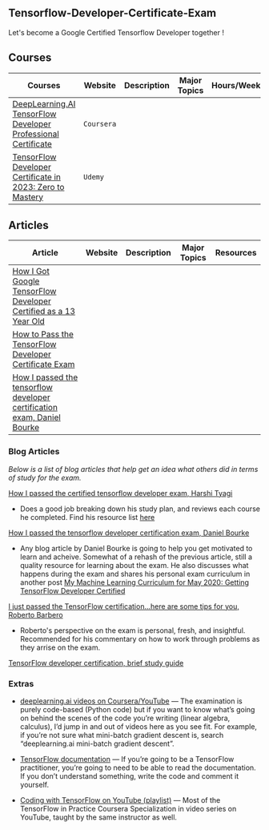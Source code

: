 ## Tensorflow-Developer-Certificate-Exam

Let's become a Google Certified Tensorflow Developer together !


## Courses 

| Courses | Website | Description | Major Topics | Hours/Weeks | GitHub | Resources | Blog | Video |
|---------|-------------|--------------|-------------|------|-------|--------|---------|-----------|
| [DeepLearning.AI TensorFlow Developer Professional Certificate]() |  `Coursera`| 
| [TensorFlow Developer Certificate in 2023: Zero to Mastery](https://www.udemy.com/course/tensorflow-developer-certificate-machine-learning-zero-to-mastery/)| `Udemy` | 




## Articles 

| Article | Website| Description | Major Topics | Resources |
|---------|---------|------------|--------------|-----------|
| [How I Got Google TensorFlow Developer Certified as a 13 Year Old](https://medium.com/@preelite0/how-i-got-google-tensorflow-developer-certified-as-a-13-years-old-93a30c2e6ec7) |
| [How to Pass the TensorFlow Developer Certificate Exam](https://www.freecodecamp.org/news/how-i-passed-the-certified-tensorflow-developer-exam/) |
| [How I passed the tensorflow developer certification exam, Daniel Bourke](https://towardsdatascience.com/how-i-passed-the-tensorflow-developer-certification-exam-f5672a1eb641) |


### Blog Articles 

*Below is a list of blog articles that help get an idea what others did in terms of study for the exam.*

[How I passed the certified tensorflow developer exam, Harshi Tyagi](https://www.freecodecamp.org/news/how-i-passed-the-certified-tensorflow-developer-exam/) 
- Does a good job breaking down his study plan, and reviews each course he completed. Find his resource list [here](https://www.notion.so/15049893501f4387893a5de0059ef8a5?v=9154c52a61494668b12802f157bce0d4)

[How I passed the tensorflow developer certification exam, Daniel Bourke](https://towardsdatascience.com/how-i-passed-the-tensorflow-developer-certification-exam-f5672a1eb641) 
- Any blog article by Daniel Bourke is going to help you get motivated to learn and acheive. Somewhat of a rehash of the previous article, still a quality resource for learning about the exam. He also discusses what happens during the exam and shares his personal exam curriculum in another post [My Machine Learning Curriculum for May 2020: Getting TensorFlow Developer Certified](https://www.mrdbourke.com/ml-study-may-2020/)

[I just passed the TensorFlow certification...here are some tips for you, Roberto Barbero](https://medium.com/@rbarbero/tensorflow-certification-tips-d1e0385668c8) 
- Roberto's perspective on the exam is personal, fresh, and insightful. Recommended for his commentary on how to work through problems as they arrise on the exam.

[TensorFlow developer certification, brief study guide](https://www.linkedin.com/pulse/tensorflow-developer-certification-vivek-bombatkar/)




### Extras

- [deeplearning.ai videos on Coursera/YouTube](https://www.youtube.com/channel/UCcIXc5mJsHVYTZR1maL5l9w/playlists) — The examination is purely code-based (Python code) but if you want to know what’s going on behind the scenes of the code you’re writing (linear algebra, calculus), I’d jump in and out of videos here as you see fit. For example, if you’re not sure what mini-batch gradient descent is, search “deeplearning.ai mini-batch gradient descent”.

- [TensorFlow documentation](https://www.tensorflow.org/api_docs/python/tf) — If you’re going to be a TensorFlow practitioner, you’re going to need to be able to read the documentation. If you don’t understand something, write the code and comment it yourself.

- [Coding with TensorFlow on YouTube (playlist)](https://www.youtube.com/playlist?list=PLQY2H8rRoyvwLbzbnKJ59NkZvQAW9wLbx) — Most of the TensorFlow in Practice Coursera Specialization in video series on YouTube, taught by the same instructor as well.
